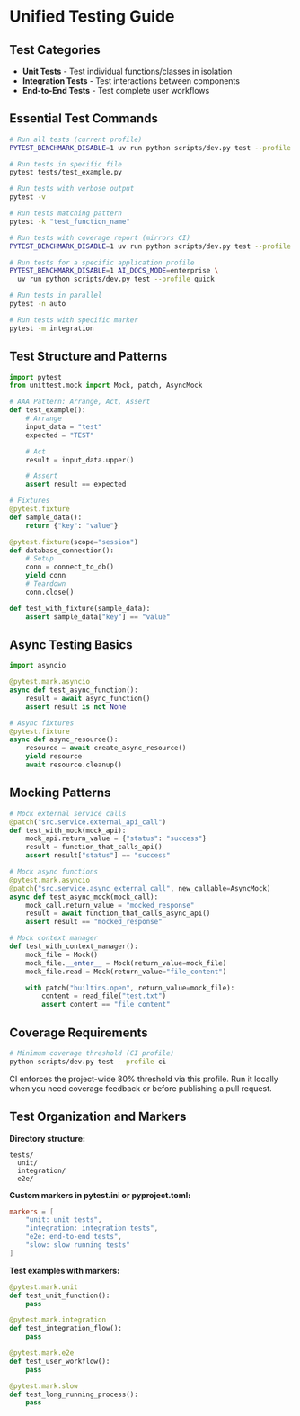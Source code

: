 # Unified Testing Guide

## Test Categories

- **Unit Tests** - Test individual functions/classes in isolation
- **Integration Tests** - Test interactions between components
- **End-to-End Tests** - Test complete user workflows

## Essential Test Commands

```bash
# Run all tests (current profile)
PYTEST_BENCHMARK_DISABLE=1 uv run python scripts/dev.py test --profile full

# Run tests in specific file
pytest tests/test_example.py

# Run tests with verbose output
pytest -v

# Run tests matching pattern
pytest -k "test_function_name"

# Run tests with coverage report (mirrors CI)
PYTEST_BENCHMARK_DISABLE=1 uv run python scripts/dev.py test --profile ci

# Run tests for a specific application profile
PYTEST_BENCHMARK_DISABLE=1 AI_DOCS_MODE=enterprise \
  uv run python scripts/dev.py test --profile quick

# Run tests in parallel
pytest -n auto

# Run tests with specific marker
pytest -m integration
```

## Test Structure and Patterns

```python
import pytest
from unittest.mock import Mock, patch, AsyncMock

# AAA Pattern: Arrange, Act, Assert
def test_example():
    # Arrange
    input_data = "test"
    expected = "TEST"

    # Act
    result = input_data.upper()

    # Assert
    assert result == expected

# Fixtures
@pytest.fixture
def sample_data():
    return {"key": "value"}

@pytest.fixture(scope="session")
def database_connection():
    # Setup
    conn = connect_to_db()
    yield conn
    # Teardown
    conn.close()

def test_with_fixture(sample_data):
    assert sample_data["key"] == "value"
```

## Async Testing Basics

```python
import asyncio

@pytest.mark.asyncio
async def test_async_function():
    result = await async_function()
    assert result is not None

# Async fixtures
@pytest.fixture
async def async_resource():
    resource = await create_async_resource()
    yield resource
    await resource.cleanup()
```

## Mocking Patterns

```python
# Mock external service calls
@patch("src.service.external_api_call")
def test_with_mock(mock_api):
    mock_api.return_value = {"status": "success"}
    result = function_that_calls_api()
    assert result["status"] == "success"

# Mock async functions
@pytest.mark.asyncio
@patch("src.service.async_external_call", new_callable=AsyncMock)
async def test_async_mock(mock_call):
    mock_call.return_value = "mocked_response"
    result = await function_that_calls_async_api()
    assert result == "mocked_response"

# Mock context manager
def test_with_context_manager():
    mock_file = Mock()
    mock_file.__enter__ = Mock(return_value=mock_file)
    mock_file.read = Mock(return_value="file_content")

    with patch("builtins.open", return_value=mock_file):
        content = read_file("test.txt")
        assert content == "file_content"
```

## Coverage Requirements

```bash
# Minimum coverage threshold (CI profile)
python scripts/dev.py test --profile ci
```

CI enforces the project-wide 80% threshold via this profile. Run it locally when
you need coverage feedback or before publishing a pull request.

## Test Organization and Markers

**Directory structure:**

```
tests/
  unit/
  integration/
  e2e/
```

**Custom markers in pytest.ini or pyproject.toml:**

```toml
markers = [
    "unit: unit tests",
    "integration: integration tests",
    "e2e: end-to-end tests",
    "slow: slow running tests"
]
```

**Test examples with markers:**

```python
@pytest.mark.unit
def test_unit_function():
    pass

@pytest.mark.integration
def test_integration_flow():
    pass

@pytest.mark.e2e
def test_user_workflow():
    pass

@pytest.mark.slow
def test_long_running_process():
    pass
```
